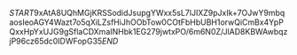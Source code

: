 $START$9xAtA8UQhMGjKRSSodidJsupgYWxx5sL7lJIXZ9pJxIk+7OJwY9mbqaosIeoAGY4Wazt7o5qXiLZsfHiJhOObTow0COtFbHbUBH1orwQiCmBx4YpPQxxHpYxUJG9gSflaCDXmaINHbk1EG279jwtxPO/6m6N0Z/JlAD8KBWAwbqzjP96cz65dc0IDWFopG35$END$
